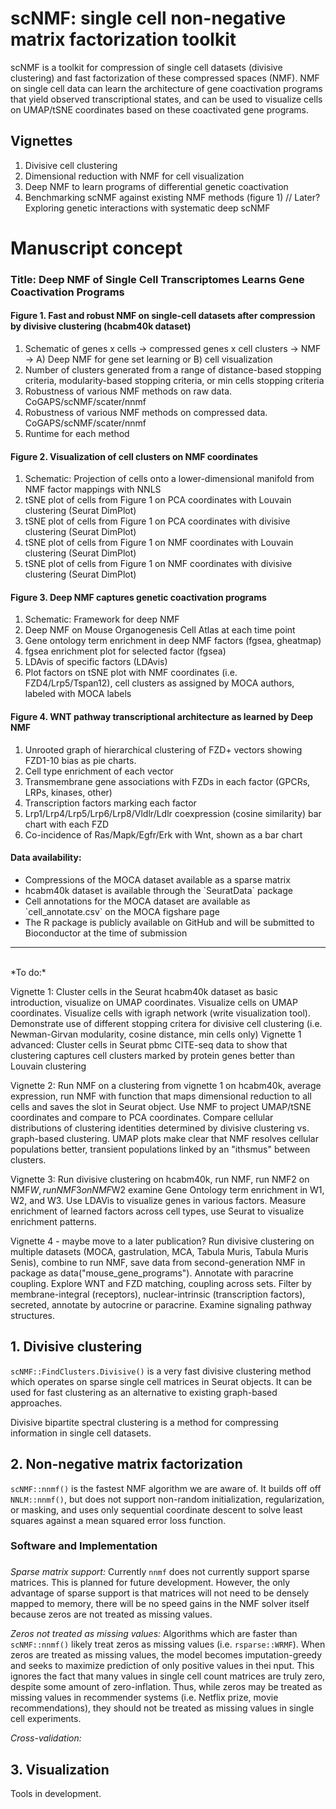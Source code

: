 # scNMF: single cell non-negative matrix factorization toolkit

scNMF is a toolkit for compression of single cell datasets (divisive clustering) and fast factorization of these compressed spaces (NMF). NMF on single cell data can learn the architecture of gene coactivation programs that yield observed transcriptional states, and can be used to visualize cells on UMAP/tSNE coordinates based on these coactivated gene programs.

## Vignettes
1. Divisive cell clustering 
2. Dimensional reduction with NMF for cell visualization
3. Deep NMF to learn programs of differential genetic coactivation 
4. Benchmarking scNMF against existing NMF methods (figure 1) 
// Later? Exploring genetic interactions with systematic deep scNMF

# Manuscript concept

### Title: Deep NMF of Single Cell Transcriptomes Learns Gene Coactivation Programs

#### Figure 1. Fast and robust NMF on single-cell datasets after compression by divisive clustering (hcabm40k dataset)
<ol>
 <li>Schematic of genes x cells -> compressed genes x cell clusters -> NMF -> A) Deep NMF for gene set learning or B) cell visualization</li>
 <li>Number of clusters generated from a range of distance-based stopping criteria, modularity-based stopping criteria, or min cells stopping criteria</li>
 <li>Robustness of various NMF methods on raw data. CoGAPS/scNMF/scater/nnmf</li>
 <li>Robustness of various NMF methods on compressed data. CoGAPS/scNMF/scater/nnmf</li>
 <li>Runtime for each method</li>
</ol>

#### Figure 2. Visualization of cell clusters on NMF coordinates
<ol>
 <li>Schematic: Projection of cells onto a lower-dimensional manifold from NMF factor mappings with NNLS</li>
  <li>tSNE plot of cells from Figure 1 on PCA coordinates with Louvain clustering (Seurat DimPlot)</li>
  <li>tSNE plot of cells from Figure 1 on PCA coordinates with divisive clustering (Seurat DimPlot)</li>
  <li>tSNE plot of cells from Figure 1 on NMF coordinates with Louvain clustering (Seurat DimPlot)</li>
  <li>tSNE plot of cells from Figure 1 on NMF coordinates with divisive clustering (Seurat DimPlot)</li>
</ol>

#### Figure 3. Deep NMF captures genetic coactivation programs
<ol>
 <li>Schematic: Framework for deep NMF</li>
 <li>Deep NMF on Mouse Organogenesis Cell Atlas at each time point</li>
 <li>Gene ontology term enrichment in deep NMF factors (fgsea, gheatmap)</li>
 <li>fgsea enrichment plot for selected factor (fgsea)</li>
 <li>LDAvis of specific factors (LDAvis)</li>
 <li>Plot factors on tSNE plot with NMF coordinates (i.e. FZD4/Lrp5/Tspan12), cell clusters as assigned by MOCA authors, labeled with MOCA labels</li>
</ol>

#### Figure 4. WNT pathway transcriptional architecture as learned by Deep NMF
<ol>
 <li>Unrooted graph of hierarchical clustering of FZD+ vectors showing FZD1-10 bias as pie charts.</li>
 <li>Cell type enrichment of each vector</li>
 <li>Transmembrane gene associations with FZDs in each factor (GPCRs, LRPs, kinases, other)</li>
 <li>Transcription factors marking each factor</li>
 <li>Lrp1/Lrp4/Lrp5/Lrp6/Lrp8/Vldlr/Ldlr coexpression (cosine similarity) bar chart with each FZD</li>
 <li>Co-incidence of Ras/Mapk/Egfr/Erk with Wnt, shown as a bar chart</li>
</ol>

#### Data availability:
<ul>
 <li>Compressions of the MOCA dataset available as a sparse matrix</li>
 <li>hcabm40k dataset is available through the `SeuratData` package</li>
 <li>Cell annotations for the MOCA dataset are available as `cell_annotate.csv` on the MOCA figshare page</li>
 <li>The R package is publicly available on GitHub and will be submitted to Bioconductor at the time of submission</li>
</ul>

<hr>
<br>
*To do:*

 Vignette 1: Cluster cells in the Seurat hcabm40k dataset as basic introduction, visualize on UMAP coordinates. Visualize cells on UMAP coordinates. Visualize cells with igraph network (write visualization tool). Demonstrate use of different stopping critera for divisive cell clustering (i.e. Newman-Girvan modularity, cosine distance, min cells only)
 Vignette 1 advanced: Cluster cells in Seurat pbmc CITE-seq data to show that clustering captures cell clusters marked by protein genes better than Louvain clustering
 
Vignette 2: Run NMF on a clustering from vignette 1 on hcabm40k, average expression, run NMF with function that maps dimensional reduction to all cells and saves the slot in Seurat object. Use NMF to project UMAP/tSNE coordinates and compare to PCA coordinates. Compare cellular distributions of clustering identities determined by divisive clustering vs. graph-based clustering. UMAP plots make clear that NMF resolves cellular populations better, transient populations linked by an "ithsmus" between clusters.

Vignette 3: Run divisive clustering on hcabm40k, run NMF, run NMF2 on NMF$W, run NMF3 on NMF$W2 examine Gene Ontology term enrichment in W1, W2, and W3. Use LDAVis to visualize genes in various factors. Measure enrichment of learned factors across cell types, use Seurat to visualize enrichment patterns.

Vignette 4 - maybe move to a later publication? Run divisive clustering on multiple datasets (MOCA, gastrulation, MCA, Tabula Muris, Tabula Muris Senis), combine to run NMF, save data from second-generation NMF in package as data("mouse_gene_programs"). Annotate with paracrine coupling. Explore WNT and FZD matching, coupling across sets. Filter by membrane-integral (receptors), nuclear-intrinsic (transcription factors), secreted, annotate by autocrine or paracrine. Examine signaling pathway structures.

## 1. Divisive clustering
`scNMF::FindClusters.Divisive()` is a very fast divisive clustering method which operates on sparse single cell matrices in Seurat objects. It can be used for fast clustering as an alternative to existing graph-based approaches.

Divisive bipartite spectral clustering is a method for compressing information in single cell datasets.

## 2. Non-negative matrix factorization
`scNMF::nnmf()` is the fastest NMF algorithm we are aware of. It builds off off `NNLM::nnmf()`, but does not support non-random initialization, regularization, or masking, and uses only sequential coordinate descent to solve least squares against a mean squared error loss function.

### Software and Implementation

###
*Sparse matrix support:* Currently `nnmf` does not currently support sparse matrices. This is planned for future development. However, the only advantage of sparse support is that matrices will not need to be densely mapped to memory, there will be no speed gains in the NMF solver itself because zeros are not treated as missing values.

*Zeros not treated as missing values:* Algorithms which are faster than `scNMF::nnmf()` likely treat zeros as missing values (i.e. `rsparse::WRMF`). When zeros are treated as missing values, the model becomes imputation-greedy and seeks to maximize prediction of only positive values in thei nput. This ignores the fact that many values in single cell count matrices are truly zero, despite some amount of zero-inflation. Thus, while zeros may be treated as missing values in recommender systems (i.e. Netflix prize, movie recommendations), they should not be treated as missing values in single cell experiments.

*Cross-validation:* 

## 3. Visualization
Tools in development.

